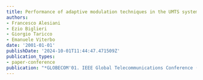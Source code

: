 ```yaml
---
title: Performance of adaptive modulation techniques in the UMTS system
authors:
- Francesco Alesiani
- Ezio Biglieri
- Giorgio Taricco
- Emanuele Viterbo
date: '2001-01-01'
publishDate: '2024-10-01T11:44:47.471509Z'
publication_types:
- paper-conference
publication: "*GLOBECOM'01. IEEE Global Telecommunications Conference (Cat. No. 01CH37270)*"
---
```

